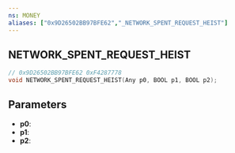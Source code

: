 ```yaml
---
ns: MONEY
aliases: ["0x9D26502BB97BFE62","_NETWORK_SPENT_REQUEST_HEIST"]
---
```

## NETWORK_SPENT_REQUEST_HEIST

```c
// 0x9D26502BB97BFE62 0xF4287778
void NETWORK_SPENT_REQUEST_HEIST(Any p0, BOOL p1, BOOL p2);
```


## Parameters
* **p0**: 
* **p1**: 
* **p2**: 

